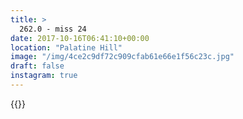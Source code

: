 ```yaml
---
title: >
  262.0 - miss 24
date: 2017-10-16T06:41:10+00:00
location: "Palatine Hill"
image: "/img/4ce2c9df72c909cfab61e66e1f56c23c.jpg"
draft: false
instagram: true
---
```


{{<photo src="/img/4ce2c9df72c909cfab61e66e1f56c23c.jpg">}}
